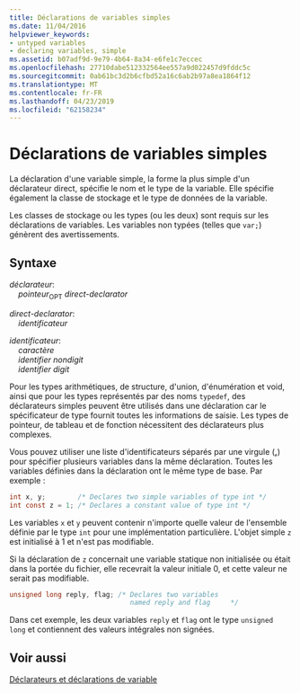 ```yaml
---
title: Déclarations de variables simples
ms.date: 11/04/2016
helpviewer_keywords:
- untyped variables
- declaring variables, simple
ms.assetid: b07adf9d-9e79-4b64-8a34-e6fe1c7eccec
ms.openlocfilehash: 27710dabe512332564ee557a9d022457d9fddc5c
ms.sourcegitcommit: 0ab61bc3d2b6cfbd52a16c6ab2b97a8ea1864f12
ms.translationtype: MT
ms.contentlocale: fr-FR
ms.lasthandoff: 04/23/2019
ms.locfileid: "62158234"
---
```

# <a name="simple-variable-declarations"></a>Déclarations de variables simples

La déclaration d'une variable simple, la forme la plus simple d'un déclarateur direct, spécifie le nom et le type de la variable. Elle spécifie également la classe de stockage et le type de données de la variable.

Les classes de stockage ou les types (ou les deux) sont requis sur les déclarations de variables. Les variables non typées (telles que `var;`) génèrent des avertissements.

## <a name="syntax"></a>Syntaxe

*déclarateur*:<br/>
&nbsp;&nbsp;&nbsp;&nbsp;*pointeur*<sub>OPT</sub> *direct-declarator*

*direct-declarator*:<br/>
&nbsp;&nbsp;&nbsp;&nbsp;*identificateur*

*identificateur*:<br/>
&nbsp;&nbsp;&nbsp;&nbsp;*caractère*<br/>
&nbsp;&nbsp;&nbsp;&nbsp;*identifier* *nondigit*<br/>
&nbsp;&nbsp;&nbsp;&nbsp;*identifier* *digit*

Pour les types arithmétiques, de structure, d'union, d'énumération et void, ainsi que pour les types représentés par des noms `typedef`, des déclarateurs simples peuvent être utilisés dans une déclaration car le spécificateur de type fournit toutes les informations de saisie. Les types de pointeur, de tableau et de fonction nécessitent des déclarateurs plus complexes.

Vous pouvez utiliser une liste d'identificateurs séparés par une virgule (**,**) pour spécifier plusieurs variables dans la même déclaration. Toutes les variables définies dans la déclaration ont le même type de base. Par exemple :

```C
int x, y;        /* Declares two simple variables of type int */
int const z = 1; /* Declares a constant value of type int */
```

Les variables `x` et `y` peuvent contenir n'importe quelle valeur de l'ensemble définie par le type `int` pour une implémentation particulière. L'objet simple `z` est initialisé à 1 et n'est pas modifiable.

Si la déclaration de `z` concernait une variable statique non initialisée ou était dans la portée du fichier, elle recevrait la valeur initiale 0, et cette valeur ne serait pas modifiable.

```C
unsigned long reply, flag; /* Declares two variables
                              named reply and flag     */
```

Dans cet exemple, les deux variables `reply` et `flag` ont le type `unsigned long` et contiennent des valeurs intégrales non signées.

## <a name="see-also"></a>Voir aussi

[Déclarateurs et déclarations de variable](../c-language/declarators-and-variable-declarations.md)
